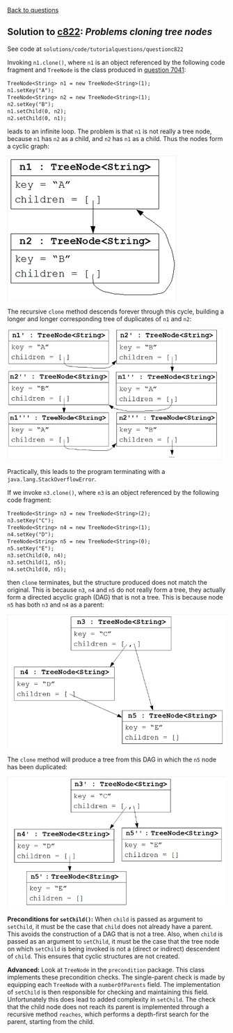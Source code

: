 [Back to questions](../README.md)

## Solution to [c822](../questions/c822.md): *Problems cloning tree nodes*

See code at `solutions/code/tutorialquestions/questionc822`

Invoking `n1.clone()`, where `n1` is an object referenced by the following code
fragment and `TreeNode` is the class produced in [question 7041](../questions/7041.md):

```
TreeNode<String> n1 = new TreeNode<String>(1);
n1.setKey("A");
TreeNode<String> n2 = new TreeNode<String>(1);
n2.setKey("B");
n1.setChild(0, n2);
n2.setChild(0, n1);
```

leads to an infinite loop.  The problem is that `n1` is not really a tree node, because `n1` has `n2` as a child, and
`n2` has `n1` as a child.  Thus the nodes form a cyclic graph:

![Cyclic graph of tree nodes](../diagrams/c822_cyclic.png "Cyclic graph of tree nodes.")

The recursive `clone` method descends forever through this cycle,
building a longer and longer corresponding tree of duplicates of `n1` and `n2`:

![Infinite tree of nodes](../diagrams/c822_infinitetree.png "Start of infinite unfolding of this cyclic graph into a tree.")

Practically, this leads to the program terminating with a `java.lang.StackOverflowError`.

If we invoke `n3.clone()`, where `n3` is an object referenced by the following code
fragment:

```
TreeNode<String> n3 = new TreeNode<String>(2);
n3.setKey("C");
TreeNode<String> n4 = new TreeNode<String>(1);
n4.setKey("D");
TreeNode<String> n5 = new TreeNode<String>(0);
n5.setKey("E");
n3.setChild(0, n4);
n3.setChild(1, n5);
n4.setChild(0, n5);
```

then `clone` terminates, but the structure produced does not match the original.  This is because
`n3`, `n4` and `n5` do not really form a tree, they actually form a directed
acyclic graph (DAG) that is not a tree.  This is because node `n5` has both
`n3` and `n4` as a parent:

![DAG of tree nodes](../diagrams/c822_dag.png "DAG of tree nodes.")

The `clone` method will produce a tree from this DAG in which the `n5` node has been duplicated:

![Tree obtained from DAG via cloning](../diagrams/c822_treefromdag.png "Tree resulting from cloning the DAG.")

**Preconditions for `setChild()`:**  When `child` is passed as argument
to `setChild`, it must be the case that `child` does not already have a parent.  This avoids the
construction of a DAG that is not a tree.  Also, when `child` is passed as an argument to `setChild`,
it must be the case that the tree node on which `setChild` is being invoked is not a (direct or indirect)
descendent of `child`.  This ensures that cyclic structures are not created.

**Advanced:** Look at `TreeNode` in the `precondition` package.  This class implements these precondition checks.
The single-parent check is made by equipping each `TreeNode` with a `numberOfParents` field.  The
implementation of `setChild` is then responsible for checking and maintaining this field.  Unfortunately this
does lead to added complexity in `setChild`.  The check that the child node does not reach its parent is
implemented through a recursive method `reaches`, which performs a depth-first search for the parent, starting from the child.

